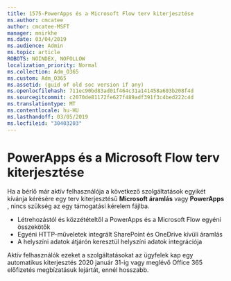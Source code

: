 ```yaml
---
title: 1575-PowerApps és a Microsoft Flow terv kiterjesztése
ms.author: cmcatee
author: cmcatee-MSFT
manager: mnirkhe
ms.date: 03/04/2019
ms.audience: Admin
ms.topic: article
ROBOTS: NOINDEX, NOFOLLOW
localization_priority: Normal
ms.collection: Adm_O365
ms.custom: Adm_O365
ms.assetid: (guid of old soc version if any)
ms.openlocfilehash: 711ec90bd83ad01f464c31a141458a603b208f4d
ms.sourcegitcommit: c2070de81172fe627f489adf391f3c4bed222c4d
ms.translationtype: MT
ms.contentlocale: hu-HU
ms.lasthandoff: 03/05/2019
ms.locfileid: "30403203"
---
```

# <a name="powerapps-and-microsoft-flow-plan-extension"></a>PowerApps és a Microsoft Flow terv kiterjesztése

Ha a bérlő már aktív felhasználója a következő szolgáltatások egyikét kívánja kérésére egy terv kiterjesztésű **Microsoft áramlás** vagy **PowerApps** , nincs szükség az egy támogatási kérelem fájlba.

- Létrehozástól és közzétételtől a PowerApps és a Microsoft Flow egyéni összekötők
- Egyéni HTTP-műveletek integrált SharePoint és OneDrive kívüli áramlás
- A helyszíni adatok átjárón keresztül helyszíni adatok integrációja

Aktív felhasználók ezeket a szolgáltatásokat az ügyfelek kap egy automatikus kiterjesztés 2020 január 31-ig vagy meglévő Office 365 előfizetés megbízatásuk lejártát, ennél hosszabb.
